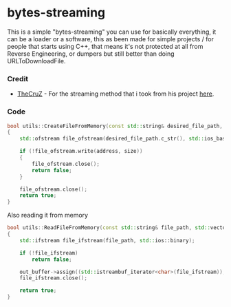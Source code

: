 # bytes-streaming

This is a simple "bytes-streaming" you can use for basically everything, it can be a loader or a software, this as been made for simple projects / for people that starts using C++, that means it's not protected at all from Reverse Engineering, or dumpers but still better than doing URLToDownloadFile.

### Credit

* [TheCruZ](https://blog.cr4.sh/) - For the streaming method that i took from his project [here](https://github.com/TheCruZ/kdmapper).

### Code

```cpp
bool utils::CreateFileFromMemory(const std::string& desired_file_path, const char* address, size_t size)
{
	std::ofstream file_ofstream(desired_file_path.c_str(), std::ios_base::out | std::ios_base::binary);

	if (!file_ofstream.write(address, size))
	{
		file_ofstream.close();
		return false;
	}

	file_ofstream.close();
	return true;
}
```

Also reading it from memory
```cpp
bool utils::ReadFileFromMemory(const std::string& file_path, std::vector<uint8_t>* out_buffer)
{
	std::ifstream file_ifstream(file_path, std::ios::binary);

	if (!file_ifstream)
		return false;

	out_buffer->assign((std::istreambuf_iterator<char>(file_ifstream)), std::istreambuf_iterator<char>());
	file_ifstream.close();

	return true;
}
```

